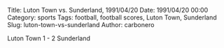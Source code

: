 Title: Luton Town vs. Sunderland, 1991/04/20
Date: 1991/04/20 00:00
Category: sports
Tags: football, football scores, Luton Town, Sunderland
Slug: luton-town-vs-sunderland
Author: carbonero


Luton Town 1 - 2 Sunderland
